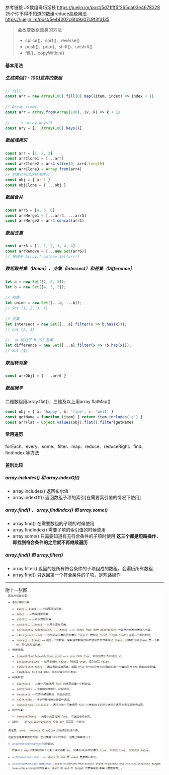 参考链接
JS数组奇巧淫技
https://juejin.im/post/5d71fff5f265da03e4678328
25个你不得不知道的数组reduce高级用法
https://juejin.im/post/5e44002c6fb9a07c9f3fd135
> 会改变数组自身的方法
> - splice()、sort()、reverse()
> - push()、pop()、shift()、unshift()
> - fill()、copyWithin()

#### 基本用法

##### 生成类似[1 - 100]这样的数组
```javascript
// fill
const arr = new Array(100).fill(0).map((item, index) => index + 1)

// Array.from()
const arr = Array.from(Array(100), (v, k) => k + 1)

// ... + array.keys()
const ary = [...Array(100).keys()] 
```
##### 数组浅拷贝
```javascript
const arr = [1, 2, 3]
const arrClone1 = [...arr]
const arrClone2 = arr4.slice(0, arr4.length)
const arrClone3 = Array.from(arr4)
// 对象也可以这样浅拷贝
const obj = { a: 1 }
const objClone = { ...obj }
```
##### 数组合并
```javascript
const arr5 = [4, 5, 6]
const arrMerge1 = [...arr4, ...arr5]
const arrMerge2 = arr4.concat(arr5)
```
##### 数组去重
```javascript
const arr6 = [1, 1, 2, 3, 4, 4]
const arrRemove = [...new Set(arr6)]
// 等同于 Array.from(new Set(arr))
```
##### 数组取并集（Union）、交集（Intersect）和差集（Difference）
```javascript
let a = new Set([1, 2, 3]);
let b = new Set([4, 3, 2]);

// 并集
let union = new Set([...a, ...b]);
// Set {1, 2, 3, 4}

// 交集
let intersect = new Set([...a].filter(x => b.has(x)));
// set {2, 3}

// （a 相对于 b 的）差集
let difference = new Set([...a].filter(x => !b.has(x)));
// Set {1}
```
##### 数组转对象
```javascript
const arrObj1 = { ...arr6 }
```
##### 数组摊平
二维数组用array.flat()，三维及以上用array.flatMap()
```javascript
const obj = { a: 'happy', b: 'fine', c: 'well' }
const getName = function (item) { return item.includes('e') }
const arrFlat = Object.values(obj).flat().filter(getName)
```
#### 常用遍历
forEach、every、some、filter、map、reduce、reduceRight、find、findIndex 等方法

#### 差别比较
##### array.includes() 和 array.indexOf()
- array.includes() 返回布尔值
- array.indexOf() 返回数组子项的索引[在需要索引值的情况下使用]
##### array.find() 、 array.findIndex() 和 array.some()
- array.find() 在需要数组的子项的时候使用
- array.findIndex() 需要子项的索引值的时候使用
- array.some() 只需要知道有无符合条件的子项时使用
**这三个都是短路操作，即找到符合条件的之后就不再继续遍历**
##### array.find() 和 array.filter()
- array.filter() 返回的是所有符合条件的子项组成的数组，会遍历所有数组
- array.find() 只返回第一个符合条件的子项，是短路操作
***
附上一张图
![](arrayFunc.png)